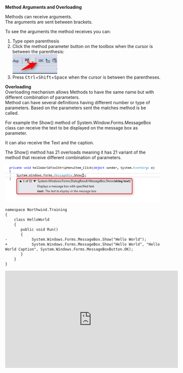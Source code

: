 ﻿**Method Arguments and Overloading**  

Methods can receive arguments.  
The arguments are sent between brackets.

To see the arguments the method receives you can:
1. Type open parenthesis  
2. Click the method parameter button on the toolbox when the cursor is between the parenthesis:  
   ![Show Arguments](Show-Arguments.png)  
3. Press <kbd>Ctrl</kbd>+<kbd>Shift</kbd>+<kbd>Space</kbd> when the cursor is between the parentheses.

  
**Overloading**   
Overloading mechanism allows Methods to have the same name but with different combination of parameters.  
Method can have several definitions having different number or type of parameters.
Based on the parameters sent the matches method is be called.  


 
For example the Show() method of System.Window.Forms.MessageBox class can receive the text to be displayed on the message box as parameter.  

It can also receive the Text and the caption.  

The Show() method has 21 overloads meaning it has 21 variant of the method that receive different combination of parameters.  

![Method Overloading](Method_Overloading.png)


```csdiff
namespace Northwind.Training
{
    class HelloWorld
    {
       public void Run()
       {
-           System.Windows.Forms.MessageBox.Show("Hello World");
+           System.Windows.Forms.MessageBox.Show("Hello World", "Hello World Caption", System.Windows.Forms.MessageBoxButton.OK);
       }     
    }
}
```


<iframe width="560" height="315" src="https://www.youtube.com/embed/Z97ayKhfYtE?list=PL1DEQjXG2xnKI3TL-gsy91eXbh3ytOt6h" frameborder="0" allowfullscreen></iframe>

